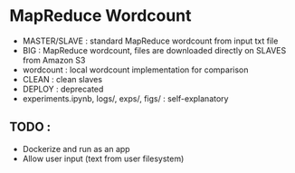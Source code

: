 # MapReduce Wordcount
- MASTER/SLAVE : standard MapReduce wordcount from input txt file
- BIG : MapReduce wordcount, files are downloaded directly on SLAVES from Amazon S3
- wordcount : local wordcount implementation for comparison
- CLEAN : clean slaves
- DEPLOY : deprecated
- experiments.ipynb, logs/, exps/, figs/ : self-explanatory  
## TODO :  
- Dockerize and run as an app
- Allow user input (text from user filesystem)